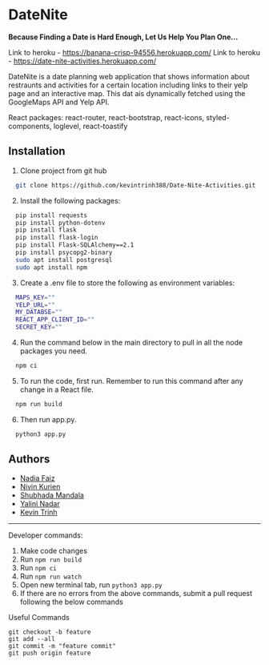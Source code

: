 # DateNite

<b>Because Finding a Date is Hard Enough, Let Us Help You Plan One...</b>

Link to heroku - https://banana-crisp-94556.herokuapp.com/
Link to heroku - https://date-nite-activities.herokuapp.com/

DateNite is a date planning web application
that shows information about restraunts and activities for a certain location including links to their yelp page and an interactive map. This dat ais dynamically fetched using the GoogleMaps API and Yelp API.


React packages: react-router, react-bootstrap, react-icons, styled-components, loglevel, react-toastify 


## Installation

1. Clone project from git hub

```bash
  git clone https://github.com/kevintrinh388/Date-Nite-Activities.git
```
2. Install the following packages:

```bash
  pip install requests
  pip install python-dotenv
  pip install flask
  pip install flask-login
  pip install Flask-SQLAlchemy==2.1
  pip install psycopg2-binary
  sudo apt install postgresql
  sudo apt install npm
```
3. Create a .env file to store the following as environment variables:

```bash
  MAPS_KEY=""
  YELP_URL=""
  MY_DATABSE=""
  REACT_APP_CLIENT_ID=""
  SECRET_KEY=""
```
4. Run the command below in the main directory to pull in all the node packages you need.

```bash
  npm ci
```
5. To run the code, first run. Remember to run this command after any change in a React file.

```bash
  npm run build
```

6. Then run app.py.

```bash
  python3 app.py
```
## Authors
- [Nadia Faiz](https://github.com/nadiafaiz)
- [Nivin Kurien](https://github.com/starrugger)
- [Shubhada Mandala](https://github.com/smandala1)
- [Yalini Nadar](https://github.com/YaliniNadar)
- [Kevin Trinh](https://github.com/kevintrinh388)
------------

Developer commands:
1. Make code changes
2. Run `npm run build`
3. Run `npm ci`
4. Run `npm run watch`
5. Open new terminal tab, run `python3 app.py`
6. If there are no errors from the above commands, submit a pull request following the below commands


Useful Commands
```
git checkout -b feature 
git add --all
git commit -m "feature commit"
git push origin feature
```
